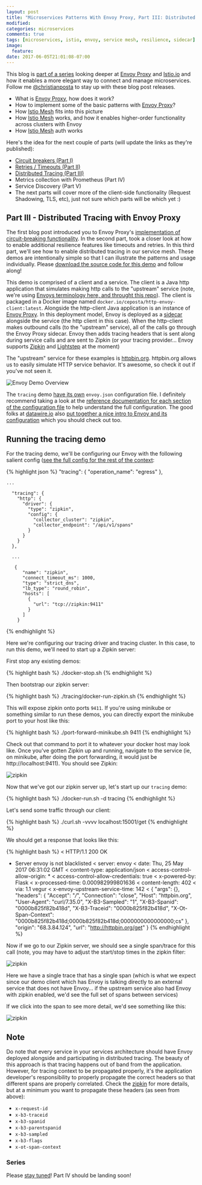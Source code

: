 ```yaml
---
layout: post
title: "Microservices Patterns With Envoy Proxy, Part III: Distributed Tracing"
modified:
categories: microservices
comments: true
tags: [microservices, istio, envoy, service mesh, resilience, sidecar]
image:
  feature:
date: 2017-06-05T21:01:08-07:00
---
```


This blog is [part of a series](http://blog.christianposta.com/microservices/00-microservices-patterns-with-envoy-proxy-series/) looking deeper at [Envoy Proxy](https://www.envoyproxy.io) and  [Istio.io](https://www.theregister.co.uk/2017/05/24/google_lyft_ibm_mix_microservices_into_management_mesh/) and how it enables a more elegant way to connect and manage microservices.  Follow me [@christianposta](http://twitter.com/christianposta) to stay up with these blog post releases. 

* What is [Envoy Proxy](https://www.envoyproxy.io), how does it work?
* How to implement some of the basic patterns with [Envoy Proxy](https://www.envoyproxy.io)?
* How [Istio Mesh](https://istio.io) fits into this picture
* How [Istio Mesh](https://istio.io) works, and how it enables higher-order functionality across clusters with Envoy
* How [Istio Mesh](https://istio.io) auth works 


Here's the idea for the next couple of parts (will update the links as they're published):

* [Circuit breakers (Part I)](http://blog.christianposta.com/microservices/01-microservices-patterns-with-envoy-proxy-part-i-circuit-breaking/)
* [Retries / Timeouts (Part II)](http://blog.christianposta.com/microservices/02-microservices-patterns-with-envoy-proxy-part-ii-timeouts-and-retries/)
* [Distributed Tracing (Part III)](http://blog.christianposta.com/microservices/03-microservices-patterns-with-envoy-proxy-part-iii-distributed-tracing/)
* Metrics collection with Prometheus (Part IV)
* Service Discovery (Part V)
* The next parts will cover more of the client-side functionality (Request Shadowing, TLS, etc), just not sure which parts will be which yet :)

## Part III - Distributed Tracing with Envoy Proxy

The first blog post introduced you to Envoy Proxy's [implementation of circuit-breaking functionality](https://www.envoyproxy.io/docs/envoy/latest/intro/arch_overview/circuit_breaking.html#arch-overview-circuit-break). In the second part, took a closer look at how to enable additional resilience features like timeouts and retries. In this third part, we'll see how to enable distributed tracing in our service mesh. These demos are intentionally simple so that I can illustrate the patterns and usage individually. Please [download the source code for this demo](https://github.com/christian-posta/envoy-microservices-patterns) and follow along!

This demo is comprised of a client and a service. The client is a Java http application that simulates making http calls to the "upstream" service (note, we're using [Envoys terminology here, and throught this repo](https://www.envoyproxy.io/docs/envoy/latest/intro/arch_overview/terminology.html)). The client is packaged in a Docker image named `docker.io/ceposta/http-envoy-client:latest`. Alongside the http-client Java application is an instance of [Envoy Proxy](https://www.envoyproxy.io/docs/envoy/latest/intro/what_is_envoy.html). In this deployment model, Envoy is deployed as a [sidecar](http://blog.kubernetes.io/2015/06/the-distributed-system-toolkit-patterns.html) alongside the service (the http client in this case). When the http-client makes outbound calls (to the "upstream" service), all of the calls go through the Envoy Proxy sidecar. Envoy then adds tracing headers that is sent along during service calls and are sent to Zipkin (or your tracing provider... Envoy supports [Zipkin](http://http://zipkin.io) and [Lightstep](http://lightstep.com) at the moment)

The "upstream" service for these examples is [httpbin.org](http://httpbin.org). httpbin.org allows us to easily simulate HTTP service behavior. It's awesome, so check it out if you've not seen it.

![Envoy Demo Overview](/images/envoy-demo-overview.png)

The `tracing` demo [have its own](https://github.com/christian-posta/envoy-microservices-patterns/blob/master/tracing/conf/envoy.json) `envoy.json` configuration file. I definitely recommend taking a look at the [reference documentation for each section of the configuration file](https://www.envoyproxy.io/docs/envoy/latest/configuration/configuration.html) to help understand the full configuration. The good folks at [datawire.io](http://datawire.io) also [put together a nice intro to Envoy and its configuration](https://www.datawire.io/guide/traffic/getting-started-lyft-envoy-microservices-resilience/) which you should check out too.



## Running the tracing demo

For the tracing demo, we'll be configuring our Envoy with the following salient config ([see the full config for the rest of the context](https://github.com/christian-posta/envoy-microservices-patterns/blob/master/tracing/conf/envoy.json):

{% highlight json %}
    "tracing": {
      "operation_name": "egress"
    },
    
    ...
    
      "tracing": {
        "http": {
          "driver": {
            "type": "zipkin",
            "config": {
              "collector_cluster": "zipkin",
              "collector_endpoint": "/api/v1/spans"
            }
          }
        }
      },
      
      ...
      
       {
          "name": "zipkin",
          "connect_timeout_ms": 1000,
          "type": "strict_dns",
          "lb_type": "round_robin",
          "hosts": [
            {
              "url": "tcp://zipkin:9411"
            }
          ]
        }
    
{% endhighlight %}

Here we're configuring our tracing driver and tracing cluster. In this case, to run this demo, we'll need to start up a Zipkin server:

First stop any existing demos:

{% highlight bash %}
./docker-stop.sh
{% endhighlight %}

Then bootstrap our zipkin server:

{% highlight bash %}
./tracing/docker-run-zipkin.sh
{% endhighlight %}

This will expose zipkin onto ports `9411`. If you're using minikube or something similar to run these demos, you can directly export the minikube port to your host like this:
 
{% highlight bash %}
./port-forward-minikube.sh 9411
{% endhighlight %}
 

Check out that command to port it to whatever your docker host may look like. Once you've gotten Zipkin up and running, navigate to the service (ie, on minikube, after doing the port forwarding, it would just be http://localhost:9411). You should see Zipkin:

![zipkin](/images/zipkin.png)

Now that we've got our zipkin server up, let's start up our `tracing` demo:

{% highlight bash %}
./docker-run.sh -d tracing
{% endhighlight %}

Let's send some traffic through our client:

{% highlight bash %}
./curl.sh -vvvv localhost:15001/get
{% endhighlight %}

We should get a response that looks like this:

{% highlight bash %}
< HTTP/1.1 200 OK
* Server envoy is not blacklisted
< server: envoy
< date: Thu, 25 May 2017 06:31:02 GMT
< content-type: application/json
< access-control-allow-origin: *
< access-control-allow-credentials: true
< x-powered-by: Flask
< x-processed-time: 0.000982999801636
< content-length: 402
< via: 1.1 vegur
< x-envoy-upstream-service-time: 142
< 
{
  "args": {}, 
  "headers": {
    "Accept": "*/*", 
    "Connection": "close", 
    "Host": "httpbin.org", 
    "User-Agent": "curl/7.35.0", 
    "X-B3-Sampled": "1", 
    "X-B3-Spanid": "0000b825f82b418d", 
    "X-B3-Traceid": "0000b825f82b418d", 
    "X-Ot-Span-Context": "0000b825f82b418d;0000b825f82b418d;0000000000000000;cs"
  }, 
  "origin": "68.3.84.124", 
  "url": "http://httpbin.org/get"
}
{% endhighlight %}

Now if we go to our Zipkin server, we should see a single span/trace for this call (note, you may have to adjust the start/stop times in the zipkin filter:

![zipkin](/images/zipkin-trace.png)

Here we have a single trace that has a single span (which is what we expect since our demo client which has Envoy is talking directly to an external service that does not have Envoy... if the upstream service also had Envoy with zipkin enabled, we'd see the full set of spans between services)

If we click into the span to see more detail, we'd see something like this:

![zipkin](/images/zipkin-detail.png)

## Note

Do note that every service in your services architecture should have Envoy deployed alongside and participating in distributed tracing. The beauty of this approach is that tracing happens out of band from the application. However, for tracing context to be propagated properly, it's the application developer's responsibility to properly propagate the correct headers so that different spans are properly correlated. Check the [zipkin](http://zipkin.io) for more details, but at a minimum you want to propagate these headers (as seen from above):
 
* `x-request-id`
* `x-b3-traceid`
* `x-b3-spanid`
* `x-b3-parentspanid`
* `x-b3-sampled`
* `x-b3-flags`
* `x-ot-span-context`


### Series

Please [stay tuned](http://twitter.com/christianposta)! Part IV should be landing soon!